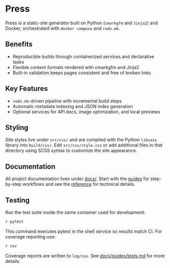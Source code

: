 # Press

Press is a static-site generator built on Python (`cmarkgfm` and `Jinja2`)
and Docker, orchestrated with `docker compose` and `redo.mk`.

## Benefits

- Reproducible builds through containerized services and declarative tasks
- Flexible content formats rendered with cmarkgfm and Jinja2
- Built-in validation keeps pages consistent and free of broken links

## Key Features

- `redo.mk`-driven pipeline with incremental build steps
- Automatic metadata indexing and JSON index generation
- Optional services for API docs, image optimization, and local previews

## Styling

Site styles live under `src/css/` and are compiled with the Python `libsass`
library into `build/css/`. Edit `src/css/style.css` or add additional files in
that directory using SCSS syntax to customize the site appearance.

## Documentation

All project documentation lives under [docs/](docs/). Start with the
[guides](docs/guides/README.md) for step-by-step workflows and see the
[reference](docs/reference/README.md) for technical details.

## Testing

Run the test suite inside the same container used for development:

```bash
r pytest
```

This command executes pytest in the shell service so results match CI. For
coverage reporting use:

```bash
r cov
```

Coverage reports are written to `log/cov`. See
[docs/guides/tests.md](docs/guides/tests.md) for more details.

